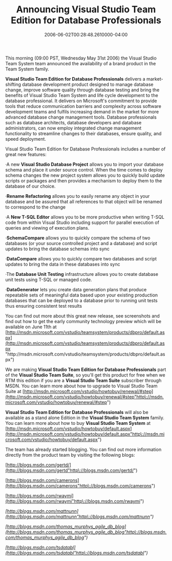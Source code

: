 ﻿---
title: Announcing Visual Studio Team Edition for Database Professionals
date: "2006-06-02T00:28:48.2610000-04:00"
description: "This morning (09:00 PST, Wednesday May 31st 2006) the Visual Studio"
featuredImage: img/18261-featured.png
---

This morning (09:00 PST, Wednesday May 31st 2006) the Visual Studio Team System team announced the availability of a brand product in the Team System family.

**Visual Studio Team Edition for Database Professionals** delivers a market-shifting database development product designed to manage database change, improve software quality through database testing and bring the benefits of Visual Studio Team System and life cycle development to the database professional. It delivers on Microsoft's commitment to provide tools that reduce communication barriers and complexity across software development teams and fulfils increasing demand in the market for more advanced database change management tools. Database professionals such as database architects, database developers and database administrators, can now employ integrated change management functionality to streamline changes to their databases, ensure quality, and speed deployment.

Visual Studio Team Edition for Database Professionals includes a number of great new features:

·A new **Visual Studio Database Project** allows you to import your database schema and place it under source control. When the time comes to deploy schema changes the new project system allows you to quickly build update scripts or packages and then provides a mechanism to deploy them to the database of our choice.

·**Rename Refactoring** allows you to easily rename any object in your database and be assured that all references to that object will be renamed to correspond to the change

·A **New T-SQL Editor** allows you to be more productive when writing T-SQL code from within Visual Studio including support for parallel execution of queries and viewing of execution plans.

·**SchemaCompare** allows you to quickly compare the schema of two databases (or your source controlled project and a database) and script updates to bring the database schemas into sync

·**DataCompare** allows you to quickly compare two databases and script updates to bring the data in these databases into sync

·The **Database Unit Testing** infrastructure allows you to create database unit tests using T-SQL or managed code.

·**DataGenerator** lets you create data generation plans that produce repeatable sets of meaningful data based upon your existing production databases that can be deployed to a database prior to running unit tests thus ensuring consistent test results

You can find out more about this great new release, see screenshots and find out how to get the early community technology preview which will be available on June 11th at [http://msdn.microsoft.com/vstudio/teamsystem/products/dbpro/default.aspx](http://msdn.microsoft.com/vstudio/teamsystem/products/dbpro/default.aspx "http\://msdn.microsoft.com/vstudio/teamsystem/products/dbpro/default.aspx")

We are making **Visual Studio Team Edition for Database Professionals** part of the **Visual Studio Team Suite**, so you'll get this product for free when we RTM this edition if you are a **Visual Studio Team Suite** subscriber through MSDN. You can learn more about how to upgrade to Visual Studio Team Suite at [http://msdn.microsoft.com/vstudio/howtobuy/renewal/#step](http://msdn.microsoft.com/vstudio/howtobuy/renewal/#step"http\://msdn.microsoft.com/vstudio/howtobuy/renewal/#step")

**Visual Studio Team Edition for Database Professionals** will also be available as a stand alone Edition in the **Visual Studio Team System** family. You can learn more about how to buy **Visual Studio Team System** at [http://msdn.microsoft.com/vstudio/howtobuy/default.aspx](http://msdn.microsoft.com/vstudio/howtobuy/default.aspx"http\://msdn.microsoft.com/vstudio/howtobuy/default.aspx")

The team has already started blogging. You can find out more information directly from the product team by visiting the following blogs:

[http://blogs.msdn.com/gertd/](http://blogs.msdn.com/gertd"http\://blogs.msdn.com/gertd/")

[http://blogs.msdn.com/camerons](http://blogs.msdn.com/camerons"http\://blogs.msdn.com/camerons")

[http://blogs.msdn.com/rwaymi](http://blogs.msdn.com/rwaymi"http\://blogs.msdn.com/rwaymi")

*[http://blogs.msdn.com/mattnunn](http://blogs.msdn.com/mattnunn"http\://blogs.msdn.com/mattnunn")*

*[http://blogs.msdn.com/thomas_murphys_agile_db_blog](http://blogs.msdn.com/thomas_murphys_agile_db_blog"http\://blogs.msdn.com/thomas_murphys_agile_db_blog")*

*[http://blogs.msdn.com/tsdatabl](http://blogs.msdn.com/tsdatabl"http\://blogs.msdn.com/tsdatabl")*

